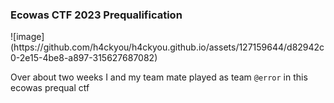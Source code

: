 <h3> Ecowas CTF 2023 Prequalification </h3>
![image](https://github.com/h4ckyou/h4ckyou.github.io/assets/127159644/d82942c0-2e15-4be8-a897-315627687082)

Over about two weeks I and my team mate played as team `@error` in this ecowas prequal ctf
